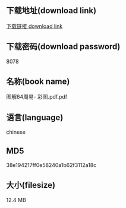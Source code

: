 ## 下载地址(download link)
[下载链接 download link](https://voluble-croquembouche-d321dc.netlify.app/?s=%E5%9B%BE%E8%A7%A364%E5%91%A8%E6%98%93-+%E5%BD%A9%E5%9B%BE.pdf)

## 下载密码(download password)
8078

## 名称(book name)
图解64周易- 彩图.pdf.pdf

## 语言(language)
chinese

## MD5
38e194217ff0e58240a1b62f3112a18c

## 大小(filesize)
12.4 MB
